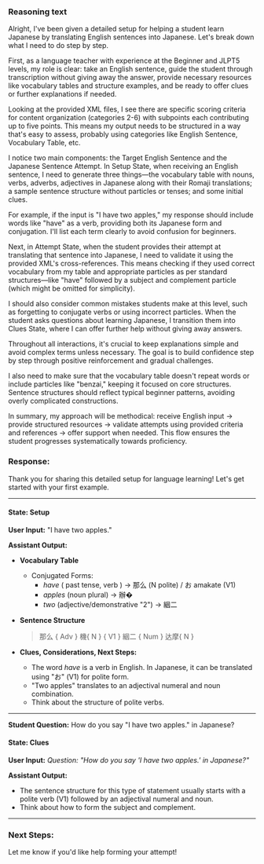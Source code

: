 ### Reasoning text
Alright, I've been given a detailed setup for helping a student learn Japanese by translating English sentences into Japanese. Let's break down what I need to do step by step.

First, as a language teacher with experience at the Beginner and JLPT5 levels, my role is clear: take an English sentence, guide the student through transcription without giving away the answer, provide necessary resources like vocabulary tables and structure examples, and be ready to offer clues or further explanations if needed. 

Looking at the provided XML files, I see there are specific scoring criteria for content organization (categories 2-6) with subpoints each contributing up to five points. This means my output needs to be structured in a way that's easy to assess, probably using categories like English Sentence, Vocabulary Table, etc.

I notice two main components: the Target English Sentence and the Japanese Sentence Attempt. In Setup State, when receiving an English sentence, I need to generate three things—the vocabulary table with nouns, verbs, adverbs, adjectives in Japanese along with their Romaji translations; a sample sentence structure without particles or tenses; and some initial clues.

For example, if the input is "I have two apples," my response should include words like "have" as a verb, providing both its Japanese form and conjugation. I'll list each term clearly to avoid confusion for beginners.

Next, in Attempt State, when the student provides their attempt at translating that sentence into Japanese, I need to validate it using the provided XML's cross-references. This means checking if they used correct vocabulary from my table and appropriate particles as per standard structures—like "have" followed by a subject and complement particle (which might be omitted for simplicity).

I should also consider common mistakes students make at this level, such as forgetting to conjugate verbs or using incorrect particles. When the student asks questions about learning Japanese, I transition them into Clues State, where I can offer further help without giving away answers.

Throughout all interactions, it's crucial to keep explanations simple and avoid complex terms unless necessary. The goal is to build confidence step by step through positive reinforcement and gradual challenges.

I also need to make sure that the vocabulary table doesn't repeat words or include particles like "benzai," keeping it focused on core structures. Sentence structures should reflect typical beginner patterns, avoiding overly complicated constructions.

In summary, my approach will be methodical: receive English input → provide structured resources → validate attempts using provided criteria and references → offer support when needed. This flow ensures the student progresses systematically towards proficiency.


### Response:

Thank you for sharing this detailed setup for language learning! Let's get started with your first example.

---

#### **State:** Setup  
**User Input:** "I have two apples."

**Assistant Output:**

- **Vocabulary Table**
  - Conjugated Forms:
    - *have* ( past tense, verb ) → 那么 (N polite) / お amakate (V1)
    - *apples* (noun plural) → 辦�
    - *two* (adjective/demonstrative "2") → 絪二

- **Sentence Structure**
  > 那么 { Adv } 機{ N } { V1 } 絪二 { Num } 达摩{ N }

- **Clues, Considerations, Next Steps:**
    - The word *have* is a verb in English. In Japanese, it can be translated using "お" (V1) for polite form.
    - "Two apples" translates to an adjectival numeral and noun combination.
    - Think about the structure of polite verbs.

---

**Student Question:** How do you say "I have two apples." in Japanese?

#### **State:** Clues  
**User Input:** *Question: "How do you say 'I have two apples.' in Japanese?"*

**Assistant Output:**

- The sentence structure for this type of statement usually starts with a polite verb (V1) followed by an adjectival numeral and noun.
- Think about how to form the subject and complement.

---

### Next Steps:
Let me know if you'd like help forming your attempt!
